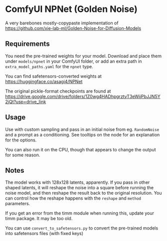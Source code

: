 # ComfyUI NPNet (Golden Noise)

A very barebones mostly-copypaste implementation of https://github.com/xie-lab-ml/Golden-Noise-for-Diffusion-Models

## Requirements
You need the pre-trained weights for your model. Download and place them under `models/npnet` in your ComfyUI folder, or add an extra path in `extra_model_paths.yaml` for the `npnet` type.

You can find safetensors-converted weights at https://huggingface.co/asagi4/NPNet

The original pickle-format checkpoints are found at https://drive.google.com/drive/folders/1Z0wg4HADhpgrztyT3eWijPbJJN5Y2jQt?usp=drive_link

## Usage
Use with custom sampling and pass in an initial noise from eg. `RandomNoise` and a prompt as a conditioning. See tooltips on the node for an explanation for the options.

You can also run it on the CPU, though that appears to change the output for some reason.

## Notes
The model works with 128x128 latents, apparently. If you pass in other shaped latents, it will reshape the noise into a square before running the noise model, and then reshape the result back to the original resolution. You can control how the reshape happens with the `reshape` and `method` parameters.

If you get an error from the timm module when running this, update your timm package. It may be too old.

You can use `convert_to_safetensors.py` to convert the pre-trained models into safetensors files (with fixed keys)
